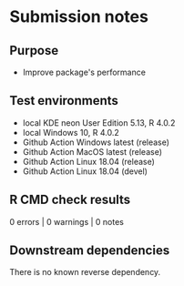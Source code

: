# Submission notes

## Purpose

* Improve package's performance

## Test environments

* local KDE neon User Edition 5.13, R 4.0.2
* local Windows 10, R 4.0.2
* Github Action Windows latest (release)
* Github Action MacOS latest (release)
* Github Action Linux 18.04 (release)
* Github Action Linux 18.04 (devel)

## R CMD check results

0 errors | 0 warnings | 0 notes

## Downstream dependencies

There is no known reverse dependency.
